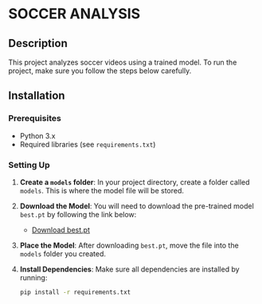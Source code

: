 # SOCCER ANALYSIS

## Description
This project analyzes soccer videos using a trained model. To run the project, make sure you follow the steps below carefully.

## Installation

### Prerequisites
- Python 3.x
- Required libraries (see `requirements.txt`)

### Setting Up
1. **Create a `models` folder**: In your project directory, create a folder called `models`. This is where the model file will be stored.

2. **Download the Model**: You will need to download the pre-trained model `best.pt` by following the link below:
   - [Download best.pt](<https://drive.google.com/file/d/1G_bwdCzZAhASvG71qBXzwIa2pw93h0nX/view?usp=sharing>)

3. **Place the Model**: After downloading `best.pt`, move the file into the `models` folder you created.

4. **Install Dependencies**:
   Make sure all dependencies are installed by running:
   ```bash
   pip install -r requirements.txt
